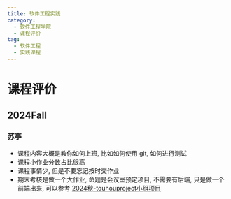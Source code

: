 ```yaml
---
title: 软件工程实践
category:
  - 软件工程学院
  - 课程评价
tag:
  - 软件工程
  - 实践课程
---
```


# 课程评价
## 2024Fall
### 苏亭
- 课程内容大概是教你如何上班, 比如如何使用 git, 如何进行测试
- 课程小作业分数占比很高
- 课程事情少, 但是不要忘记按时交作业
- 期末考核是做一个大作业, 命题是会议室预定项目, 不需要有后端, 只是做一个前端出来, 可以参考 [2024秋-touhouproject小组项目](https://github.com/KirisameVanilla/meeting_room_appointment_system.git)